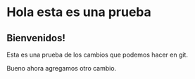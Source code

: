 # Hola esta es una  prueba
## Bienvenidos!
Esta es una prueba de los cambios que podemos hacer en git.

Bueno ahora agregamos otro cambio.